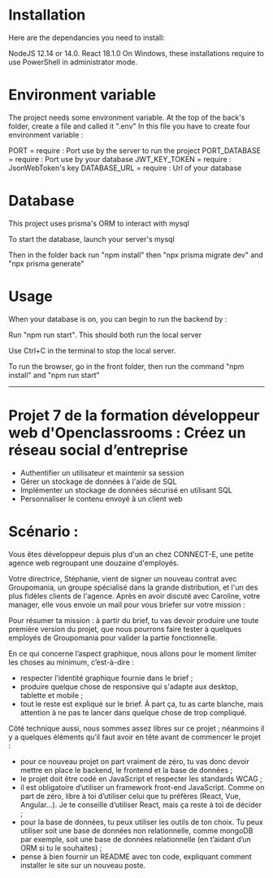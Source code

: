 # Installation

Here are the dependancies you need to install:

NodeJS 12.14 or 14.0.
React 18.1.0
On Windows, these installations require to use PowerShell in administrator mode.

# Environment variable

The project needs some environment variable. At the top of the back's folder, create a file and called it ".env"
In this file you have to create four environment variable :

PORT = require : Port use by the server to run the project
PORT_DATABASE = require : Port use by your database
JWT_KEY_TOKEN = require : JsonWebToken's key
DATABASE_URL = require : Url of your database

# Database

This project uses prisma's ORM to interact with mysql

To start the database, launch your server's mysql

Then in the folder back run "npm install" then "npx prisma migrate dev" and "npx prisma generate"

# Usage

When your database is on, you can begin to run the backend by :

Run "npm run start". This should both run the local server

Use Ctrl+C in the terminal to stop the local server.

To run the browser, go in the front folder, then run the command "npm install" and "npm run start"

---

# Projet 7 de la formation développeur web d'Openclassrooms : Créez un réseau social d’entreprise

- Authentifier un utilisateur et maintenir sa session
- Gérer un stockage de données à l'aide de SQL
- Implémenter un stockage de données sécurisé en utilisant SQL
- Personnaliser le contenu envoyé à un client web

# Scénario :

Vous êtes développeur depuis plus d'un an chez CONNECT-E, une petite agence web regroupant une douzaine d'employés.

Votre directrice, Stéphanie, vient de signer un nouveau contrat avec Groupomania, un groupe spécialisé dans la grande distribution, et l'un des plus fidèles clients de l'agence. Après en avoir discuté avec Caroline, votre manager, elle vous envoie un mail pour vous briefer sur votre mission :

Pour résumer ta mission : à partir du brief, tu vas devoir produire une toute première version du projet, que nous pourrons faire tester à quelques employés de Groupomania pour valider la partie fonctionnelle.

En ce qui concerne l’aspect graphique, nous allons pour le moment limiter les choses au minimum, c’est-à-dire :

- respecter l’identité graphique fournie dans le brief ;
- produire quelque chose de responsive qui s'adapte aux desktop, tablette et mobile ;
- tout le reste est expliqué sur le brief. À part ça, tu as carte blanche, mais attention à ne pas te lancer dans quelque chose de trop compliqué.

Côté technique aussi, nous sommes assez libres sur ce projet ; néanmoins il y a quelques éléments qu’il faut avoir en tête avant de commencer le projet :

- pour ce nouveau projet on part vraiment de zéro, tu vas donc devoir mettre en place le backend, le frontend et la base de données ;
- le projet doit être codé en JavaScript et respecter les standards WCAG ;
- il est obligatoire d’utiliser un framework front-end JavaScript. Comme on part de zéro, libre à toi d’utiliser celui que tu préfères (React, Vue, Angular…). Je te conseille d’utiliser React, mais ça reste à toi de décider ;
- pour la base de données, tu peux utiliser les outils de ton choix. Tu peux utiliser soit une base de données non relationnelle, comme mongoDB par exemple, soit une base de données relationnelle (en t’aidant d’un ORM si tu le souhaites) ;
- pense à bien fournir un README avec ton code, expliquant comment installer le site sur un nouveau poste.
